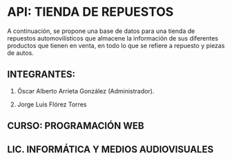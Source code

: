 # API: TIENDA DE REPUESTOS
A continuación, se propone una base de datos para una tienda de repuestos automovilísticos que almacene la información de sus diferentes productos que tienen en venta, en todo lo que se refiere a repuesto y piezas de autos. 

## INTEGRANTES:

1. Óscar Alberto Arrieta González (Administrador).

2. Jorge Luis Flórez Torres 

## CURSO: PROGRAMACIÓN WEB

## LIC. INFORMÁTICA Y MEDIOS AUDIOVISUALES
